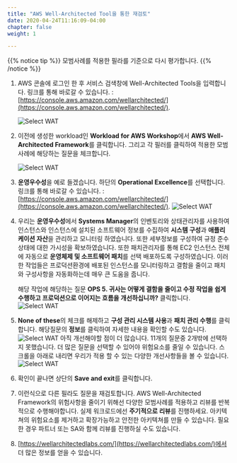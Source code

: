 ```yaml
---
title: "AWS Well-Architected Tool을 통한 재검토"
date: 2020-04-24T11:16:09-04:00
chapter: false
weight: 1

---
```


{{% notice tip %}}
모범사례를 적용한 필라를 기준으로 다시 평가합니다.
{{% /notice %}}

1. AWS 콘솔에 로그인 한 후 서비스 검색창에 Well-Architected Tools을 입력합니다. 
    링크를 통해 바로갈 수 있습니다. : [https://console.aws.amazon.com/wellarchitected/](https://console.aws.amazon.com/wellarchitected/).

    ![Select WAT](/watool/100_Walkthrough_of_the_Well-Architected_Tool/Images/AWSWAT0.png)


1. 이전에 생성한 workload인 **Workload for AWS Workshop**에서 **AWS Well-Architected Framework**를 클릭합니다. 그리고 각 필러를 클릭하여 적용한 모범사례에 해당하는 질문을 체크합니다.
 
    ![Select WAT](/watool/100_Walkthrough_of_the_Well-Architected_Tool/Images/wareview-review.png)


1. **운영우수성**을 예로 들겠습니다. 하단의 **Operational Excellence**를 선택합니다.
    링크를 통해 바로갈 수 있습니다. : [https://console.aws.amazon.com/wellarchitected/](https://console.aws.amazon.com/wellarchitected/).
    ![Select WAT](/watool/100_Walkthrough_of_the_Well-Architected_Tool/Images/wareview-operational.png)


1. 우리는 **운영우수성**에서 **Systems Manager**의 인벤토리와 상태관리자를 사용하여 인스턴스와 인스턴스에 설치된 소프트웨어 정보를 수집하여 **시스템 구성**과 **애플리케이션 자산**을 관리하고 모니터링 하였습니다. 또한 세부정보를 구성하여 규정 준수 상태에 대한 가시성을 확보하였습니다. 또한 패치관리자를 통해 EC2 인스턴스 전체에 자동으로 **운영체제 및 소프트웨어 패치**를 선택 배포하도록 구성하였습니다. 이러한 작업들은 프로덕션환경에 배포된 인스턴스를 모니터링하고 결함을 줄이고 패치와 구성사항을 자동화하는데 매우 큰 도움을 줍니다. 

    해당 작업에 해당하는 질문 **OPS 5. 귀사는 어떻게 결함을 줄이고 수정 작업을 쉽게 수행하고 프로덕션으로 이어지는 흐름을 개선하십니까?** 클릭합니다. 
    ![Select WAT](/watool/100_Walkthrough_of_the_Well-Architected_Tool/Images/wareview-operational2.png)

1. **None of these**의 체크를 해제하고 **구성 관리 시스템 사용**과 **패치 관리 수행**를 클릭합니다. 해당질문의 **정보**를 클릭하여 자세한 내용을 확인할 수도 있습니다.
    ![Select WAT](/watool/100_Walkthrough_of_the_Well-Architected_Tool/Images/wareview-operational3.png)
    아직 개선해야할 점이 더 많습니다. 11개의 질문중 2개밖에 선택하지 못했습니다. 더 많은 질문을 선택할 수 있어야 위험요소를 줄일 수 있습니다. 스크롤을 아래로 내리면 우리가 적용 할 수 있는 다양한 개선사항들을 볼 수 있습니다.
    ![Select WAT](/watool/100_Walkthrough_of_the_Well-Architected_Tool/Images/wareview-operational4.png)

1. 확인이 끝나면 상단의 **Save and exit**를 클릭합니다.

1. 이런식으로 다른 필라도 질문을 재검토합니다. AWS Well-Architected Framework의 위험사항을 줄이기 위해선 다양한 모범사례를 적용하고 리뷰를 반복적으로 수행해야합니다. 실제 워크로드에선 **주기적으로 리뷰**를 진행하세요. 아키텍쳐의 위험요소를 제거하고 확장가능하고 안전한 아키텍쳐를 만들 수 있습니다. 필요한 경우 파트너 또는 SA와 함께 리뷰를 진행하실 수도 있습니다.

1. [https://wellarchitectedlabs.com/](https://wellarchitectedlabs.com/)에서 더 많은 정보를 얻을 수 있습니다. 